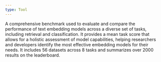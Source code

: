 ```yaml
---
type: Tool
---
```


A comprehensive benchmark used to evaluate and compare the performance of text embedding models across a diverse set of tasks, including retrieval and classification. It provides a mean task score that allows for a holistic assessment of model capabilities, helping researchers and developers identify the most effective embedding models for their needs. It includes 56 datasets across 8 tasks and summarizes over 2000 results on the leaderboard.